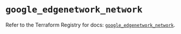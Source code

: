 # `google_edgenetwork_network`

Refer to the Terraform Registry for docs: [`google_edgenetwork_network`](https://registry.terraform.io/providers/hashicorp/google-beta/6.47.0/docs/resources/google_edgenetwork_network).
